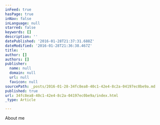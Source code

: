 ```yaml
---
inFeed: true
hasPage: true
inNav: false
inLanguage: null
starred: false
keywords: []
description: ''
datePublished: '2016-01-28T21:37:31.688Z'
dateModified: '2016-01-28T21:36:38.467Z'
title: ''
author: []
authors: []
publisher:
  name: null
  domain: null
  url: null
  favicon: null
sourcePath: _posts/2016-01-28-34fc8ea8-40c1-42e4-8c2a-04197ec0be9a.md
published: true
url: 34fc8ea8-40c1-42e4-8c2a-04197ec0be9a/index.html
_type: Article

---
```

About me